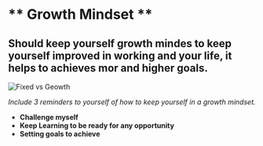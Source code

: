 # ** Growth Mindset **
 ## Should keep yourself growth mindes to keep yourself improved in working and your life, it helps to achieves mor and higher goals.
 
 ![Fixed vs Geowth](https://i2.wp.com/atlassianblog.wpengine.com/wp-content/uploads/NewGrowthMindset2.png?resize=768%2C960&ssl=1)

 _Include 3 reminders to yourself of how to keep yourself in a growth mindset._
- **Challenge myself**
- **Keep Learning to be ready for any opportunity**
- **Setting goals to achieve**


